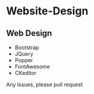# Website-Design
## Web Design 
- Bootstrap
- JQuery
- Popper
- FontAwesome
- CKeditor

Any Issues, please pull request
